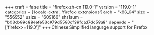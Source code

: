 +++
draft = false
title = "firefox-zh-cn 119.0-1"
version = "119.0-1"
categories = ['locale-extra', 'firefox-extensions']
arch = "x86_64"
size = "556952"
usize = "609166"
sha1sum = "b03cb99c88defe53c979d5590cf39fcad7dc58a8"
depends = "['firefox>=119.0']"
+++
Chinese Simplified language support for Firefox